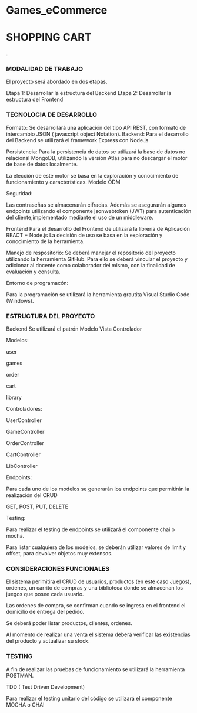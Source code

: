 # Games_eCommerce
<h1> SHOPPING CART </h1>.


<h3>MODALIDAD DE TRABAJO</h3>

El proyecto será abordado en dos etapas.

Etapa 1: Desarrollar la estructura del Backend
Etapa 2: Desarrollar  la estructura del Frontend

<h3>TECNOLOGIA DE DESARROLLO</h3>
Formato:
Se desarrollará una aplicación del tipo API REST, con formato de intercambio JSON ( javascript object Notation).
Backend:
Para el desarrollo del Backend se utilizará el framework Express con Node.js 

Persistencia:
Para la persistencia de datos se utilizará la base de datos no relacional MongoDB, utilizando la versión Atlas para no descargar el motor de base de datos localmente.

La elección de este motor se basa en la exploración y conocimiento de funcionamiento y características. Modelo ODM

Seguridad:

Las contraseñas se almacenarán cifradas.
Además se asegurarán algunos endpoints utilizando el componente jsonwebtoken (JWT) 
para autenticación del cliente,implementado mediante el uso de un middleware.


Frontend
Para el desarrollo del Frontend de utilizará la librería de Aplicación REACT + Node.js
La decisión de uso se basa en la exploración y conocimiento de la herramienta.

Manejo de respositorio:
Se deberá manejar el repositorio del proyecto utilizando la herramienta GitHub.
Para ello se deberá vincular el proyecto y adicionar al docente como colaborador del mismo,
con la finalidad de evaluación y consulta.

Entorno de programacón:

Para la programación se utilizará la herramienta grautita Visual Studio Code (Windows).


<h3>ESTRUCTURA DEL PROYECTO</h3>
Backend
Se utilizará el patrón Modelo Vista Controlador

Modelos:
 
 user
 
 games
 
 order
 
 cart
 
 library
 
 Controladores:
 
 UserController
 
 GameController
 
 OrderController
 
 CartController
 
 LibController
 
 
 Endpoints:
 
 Para cada uno de los modelos se generarán los endpoints que permitirán la realización del CRUD
 
 GET, POST, PUT, DELETE
 
 Testing:
 
 Para realizar el testing de endpoints se utilizará el componente chai o mocha.
 
 Para listar cualquiera de los modelos, se deberán utilizar valores de limit y offset, para devolver objetos muy extensos.
 
 
 

<h3>CONSIDERACIONES FUNCIONALES</h3>

El sistema perimitira el CRUD de usuarios, productos (en este caso Juegos), ordenes, un carrito de compras y una biblioteca donde se almacenan los juegos que posee cada usuario.

Las ordenes de compra, se confirman cuando se ingresa en el frontend el domicilio de entrega del pedido.

Se deberá poder listar productos, clientes, ordenes.

Al momento de realizar una venta el sistema deberá verificar las existencias del producto y actualizar su stock.


<h3>TESTING </h3>

A  fin de realizar las pruebas de funcionamiento se utilizará la herramienta POSTMAN.

TDD ( Test Driven Development)

Para realizar el testing unitario del código se utilizará el componente MOCHA o CHAI
